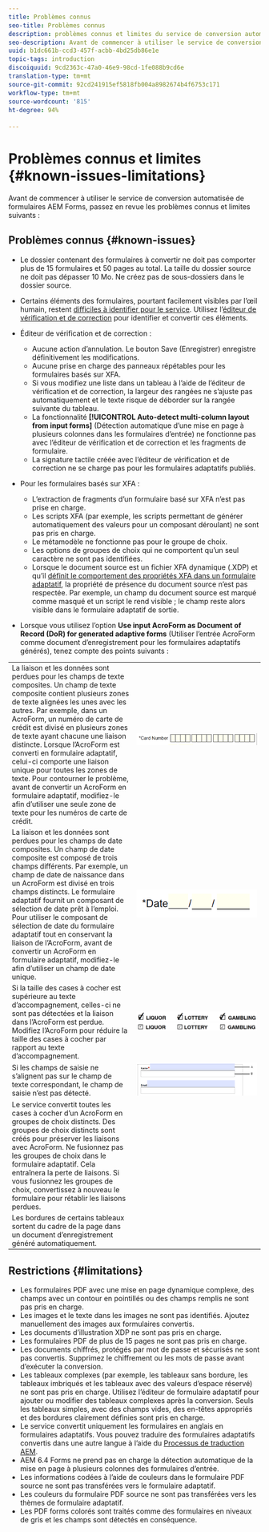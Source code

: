 ```yaml
---
title: Problèmes connus
seo-title: Problèmes connus
description: problèmes connus et limites du service de conversion automatisée de formulaires
seo-description: Avant de commencer à utiliser le service de conversion automatisée de formulaires AEM Forms, découvrez les problèmes connus et les limites du service
uuid: b1dc661b-ccd3-457f-acbb-4bd25db86e1e
topic-tags: introduction
discoiquuid: 9cd2363c-47a0-46e9-98cd-1fe088b9cd6e
translation-type: tm+mt
source-git-commit: 92cd241915ef5818fb004a8982674b4f6753c171
workflow-type: tm+mt
source-wordcount: '815'
ht-degree: 94%

---
```


# Problèmes connus et limites {#known-issues-limitations}

Avant de commencer à utiliser le service de conversion automatisée de formulaires AEM Forms, passez en revue les problèmes connus et limites suivants :

## Problèmes connus {#known-issues}

* Le dossier contenant des formulaires à convertir ne doit pas comporter plus de 15 formulaires et 50 pages au total. La taille du dossier source ne doit pas dépasser 10 Mo. Ne créez pas de sous-dossiers dans le dossier source.
* Certains éléments des formulaires, pourtant facilement visibles par l’œil humain, restent [difficiles à identifier pour le service](styles-and-pattern-considerations-and-best-practices.md). Utilisez l’[éditeur de vérification et de correction](review-correct-ui-edited.md) pour identifier et convertir ces éléments.
* Éditeur de vérification et de correction :

   * Aucune action d’annulation. Le bouton Save (Enregistrer) enregistre définitivement les modifications.
   * Aucune prise en charge des panneaux répétables pour les formulaires basés sur XFA.
   * Si vous modifiez une liste dans un tableau à l’aide de l’éditeur de vérification et de correction, la largeur des rangées ne s’ajuste pas automatiquement et le texte risque de déborder sur la rangée suivante du tableau.
   * La fonctionnalité **[!UICONTROL Auto-detect multi-column layout from input forms]** (Détection automatique d’une mise en page à plusieurs colonnes dans les formulaires d’entrée) ne fonctionne pas avec l’éditeur de vérification et de correction et les fragments de formulaire.
   * La signature tactile créée avec l’éditeur de vérification et de correction ne se charge pas pour les formulaires adaptatifs publiés.


* Pour les formulaires basés sur XFA :
   * L’extraction de fragments d’un formulaire basé sur XFA n’est pas prise en charge.
   * Les scripts XFA (par exemple, les scripts permettant de générer automatiquement des valeurs pour un composant déroulant) ne sont pas pris en charge.
   * Le métamodèle ne fonctionne pas pour le groupe de choix.
   * Les options de groupes de choix qui ne comportent qu’un seul caractère ne sont pas identifiées.
   * Lorsque le document source est un fichier XFA dynamique (.XDP) et qu’il [définit le comportement des propriétés XFA dans un formulaire adaptatif](https://helpx.adobe.com/fr/experience-manager/6-5/forms/using/xfa-api-supported-in-adaptive-form.html#supportedxfaelementsandtheirmappinginadaptiveformsbr), la propriété de présence du document source n’est pas respectée. Par exemple, un champ du document source est marqué comme masqué et un script le rend visible ; le champ reste alors visible dans le formulaire adaptatif de sortie.

* Lorsque vous utilisez l’option **Use input AcroForm as Document of Record (DoR) for generated adaptive forms** (Utiliser l’entrée AcroForm comme document d’enregistrement pour les formulaires adaptatifs générés), tenez compte des points suivants :

<table>
    <tr>
        <td>La liaison et les données sont perdues pour les champs de texte composites. Un champ de texte composite contient plusieurs zones de texte alignées les unes avec les autres. Par exemple, dans un AcroForm, un numéro de carte de crédit est divisé en plusieurs zones de texte ayant chacune une liaison distincte. Lorsque l’AcroForm est converti en formulaire adaptatif, celui-ci comporte une liaison unique pour toutes les zones de texte. Pour contourner le problème, avant de convertir un AcroForm en formulaire adaptatif, modifiez-le afin d’utiliser une seule zone de texte pour les numéros de carte de crédit.</td>
        <td><img  src="assets/creditCard_Composite.png"/>                                                            </td>
    </tr>
    <tr>
        <td>La liaison et les données sont perdues pour les champs de date composites. Un champ de date composite est composé de trois champs différents. Par exemple, un champ de date de naissance dans un AcroForm est divisé en trois champs distincts. Le formulaire adaptatif fournit un composant de sélection de date prêt à l’emploi. Pour utiliser le composant de sélection de date du formulaire adaptatif tout en conservant la liaison de l’AcroForm, avant de convertir un AcroForm en formulaire adaptatif, modifiez-le afin d’utiliser un champ de date unique.</td>
        <td><img  src="assets/CompositeDateField.png"/></td>
    </tr>
    <tr>
        <td>Si la taille des cases à cocher est supérieure au texte d’accompagnement, celles-ci ne sont pas détectées et la liaison dans l’AcroForm est perdue. Modifiez l’AcroForm pour réduire la taille des cases à cocher par rapport au texte d’accompagnement.</td>
        <td><img  src="assets/large-text-box.png"/><br/><img  src="assets/small-text-box.png"/></td>
    </tr>
    <tr>
        <td>Si les champs de saisie ne s’alignent pas sur le champ de texte correspondant, le champ de saisie n’est pas détecté.  </td>
        <td><img  src="assets/non-alingned-fields.png"/></td>
    </tr>
    <tr >
        <td>Le service convertit toutes les cases à cocher d’un AcroForm en groupes de choix distincts. Des groupes de choix distincts sont créés pour préserver les liaisons avec AcroForm. Ne fusionnez pas les groupes de choix dans le formulaire adaptatif. Cela entraînera la perte de liaisons. Si vous fusionnez les groupes de choix, convertissez à nouveau le formulaire pour rétablir les liaisons perdues. </td>
        <td></td>
    </tr>
    <tr >
        <td>Les bordures de certains tableaux sortent du cadre de la page dans un document d’enregistrement généré automatiquement. </td>
        <td></td>
    </tr>
</table>

## Restrictions {#limitations}

* Les formulaires PDF avec une mise en page dynamique complexe, des champs avec un contour en pointillés ou des champs remplis ne sont pas pris en charge.
* Les images et le texte dans les images ne sont pas identifiés. Ajoutez manuellement des images aux formulaires convertis.
* Les documents d’illustration XDP ne sont pas pris en charge.
* Les formulaires PDF de plus de 15 pages ne sont pas pris en charge.
* Les documents chiffrés, protégés par mot de passe et sécurisés ne sont pas convertis. Supprimez le chiffrement ou les mots de passe avant d’exécuter la conversion.
* Les tableaux complexes (par exemple, les tableaux sans bordure, les tableaux imbriqués et les tableaux avec des valeurs d’espace réservé) ne sont pas pris en charge. Utilisez l’éditeur de formulaire adaptatif pour ajouter ou modifier des tableaux complexes après la conversion. Seuls les tableaux simples, avec des champs vides, des en-têtes appropriés et des bordures clairement définies sont pris en charge.
* Le service convertit uniquement les formulaires en anglais en formulaires adaptatifs. Vous pouvez traduire des formulaires adaptatifs convertis dans une autre langue à l’aide du [Processus de traduction AEM](https://helpx.adobe.com/fr/experience-manager/6-5/forms/using/using-aem-translation-workflow-to-localize-adaptive-forms.html).
* AEM 6.4 Forms ne prend pas en charge la détection automatique de la mise en page à plusieurs colonnes des formulaires d’entrée.
* Les informations codées à l’aide de couleurs dans le formulaire PDF source ne sont pas transférées vers le formulaire adaptatif.
* Les couleurs du formulaire PDF source ne sont pas transférées vers les thèmes de formulaire adaptatif.
* Les PDF forms colorés sont traités comme des formulaires en niveaux de gris et les champs sont détectés en conséquence.

